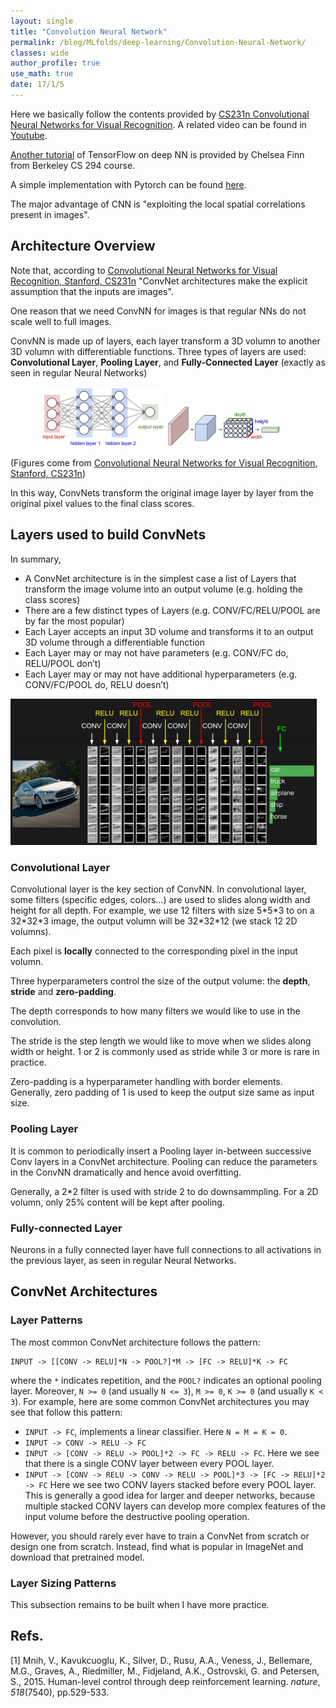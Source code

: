 ```yaml
---
layout: single
title: "Convolution Neural Network"
permalink: /blog/MLfolds/deep-learning/Convolution-Neural-Network/
classes: wide
author_profile: true
use_math: true
date: 17/1/5
---
```


Here we basically follow the contents provided by [CS231n Convolutional Neural Networks for Visual Recognition](http://cs231n.github.io/). A related video can be found in [Youtube](https://www.youtube.com/watch?v=u6aEYuemt0M).

[Another tutorial](http://rll.berkeley.edu/deeprlcoursesp17/docs/tfsection.pdf) of TensorFlow on deep NN is provided by Chelsea Finn from Berkeley CS 294 course.

A simple implementation with Pytorch can be found [here](https://github.com/dymodi/pytorch_basics/blob/main/tutorial_cnn.py).

The major advantage of CNN is "exploiting the local spatial correlations present in images".

## Architecture Overview

Note that, according to [Convolutional Neural Networks for Visual Recognition, Stanford, CS231n](http://cs231n.github.io/convolutional-networks/) "ConvNet architectures make the explicit assumption that the inputs are images".

One reason that we need ConvNN for images is that regular NNs do not scale well to full images.

ConvNN is made up of layers, each layer transform a 3D volumn to another 3D volumn with differentiable functions. Three types of layers are used: **Convolutional Layer**, **Pooling Layer**, and **Fully-Connected Layer** (exactly as seen in regular Neural Networks)

<figure class="half" style="margin-left: 10%; margin-right: 10%; " >
    <img 
       src="/Blog/MLfolds/deep-learning/figures/neural_net2.png"
       alt="neural_net2" 
       class="align-center"
       style="width: 14em" > 
    <img 
       src="/Blog/MLfolds/deep-learning/figures/cnn.png"
       alt="cnn"
       class="align-center"
       style="width: 13em" >
</figure>

(Figures come from [Convolutional Neural Networks for Visual Recognition, Stanford, CS231n](http://cs231n.github.io/convolutional-networks/))

In this way, ConvNets transform the original image layer by layer from the original pixel values to the final class scores.


## Layers used to build ConvNets

In summary, 

- A ConvNet architecture is in the simplest case a list of Layers that transform the image volume into an output volume (e.g. holding the class scores)
- There are a few distinct types of Layers (e.g. CONV/FC/RELU/POOL are by far the most popular)
- Each Layer accepts an input 3D volume and transforms it to an output 3D volume through a differentiable function
- Each Layer may or may not have parameters (e.g. CONV/FC do, RELU/POOL don’t)
- Each Layer may or may not have additional hyperparameters (e.g. CONV/FC/POOL do, RELU doesn’t)

<p>
	<img src="/Blog/MLfolds/deep-learning/figures/convnet.jpeg"
       alt="single-link-better" 
       style="width: 35em;" 
       class="align-center">
</p>

### Convolutional Layer

Convolutional layer is the key section of ConvNN. In convolutional layer, some filters (specific edges, colors...) are used to slides along width and height for all depth. For example, we use 12 filters with size 5\*5\*3 to on a 32\*32\*3 image, the output volumn will be 32\*32\*12 (we stack 12 2D volumns).  

Each pixel is **locally** connected to the corresponding pixel in the input volumn.

Three hyperparameters control the size of the output volume: the **depth**, **stride** and **zero-padding**.

The depth corresponds to how many filters we would like to use in the convolution.

The stride is the step length we would like to move when we slides along width or height. 1 or 2 is commonly used as stride while 3 or more is rare in practice.

Zero-padding is a hyperparameter handling with border elements. Generally, zero padding of 1 is used to keep the output size same as input size.

### Pooling Layer
It is common to periodically insert a Pooling layer in-between successive Conv layers in a ConvNet architecture. Pooling can reduce the parameters in the ConvNN dramatically and hence avoid overfitting.

Generally, a 2\*2 filter is used with stride 2 to do downsammpling. For a 2D volumn, only 25% content will be kept after pooling.

### Fully-connected Layer
Neurons in a fully connected layer have full connections to all activations in the previous layer, as seen in regular Neural Networks. 

## ConvNet Architectures

### Layer Patterns

The most common ConvNet architecture follows the pattern:

```
INPUT -> [[CONV -> RELU]*N -> POOL?]*M -> [FC -> RELU]*K -> FC
```

where the `*` indicates repetition, and the `POOL?` indicates an optional pooling layer. Moreover, `N >= 0` (and usually `N <= 3`), `M >= 0`, `K >= 0` (and usually `K < 3`). For example, here are some common ConvNet architectures you may see that follow this pattern:

- `INPUT -> FC`, implements a linear classifier. Here `N = M = K = 0`.
- `INPUT -> CONV -> RELU -> FC`
- `INPUT -> [CONV -> RELU -> POOL]*2 -> FC -> RELU -> FC`. Here we see that there is a single CONV layer between every POOL layer.
- `INPUT -> [CONV -> RELU -> CONV -> RELU -> POOL]*3 -> [FC -> RELU]*2 -> FC` Here we see two CONV layers stacked before every POOL layer. This is generally a good idea for larger and deeper networks, because multiple stacked CONV layers can develop more complex features of the input volume before the destructive pooling operation.

However, you should rarely ever have to train a ConvNet from scratch or design one from scratch. Instead, find what is popular in ImageNet and download that pretrained model.

### Layer Sizing Patterns

This subsection remains to be built when I have more practice.


## Refs.

[1] Mnih, V., Kavukcuoglu, K., Silver, D., Rusu, A.A., Veness, J., Bellemare, M.G., Graves, A., Riedmiller, M., Fidjeland, A.K., Ostrovski, G. and Petersen, S., 2015. Human-level control through deep reinforcement learning. *nature*, *518*(7540), pp.529-533.